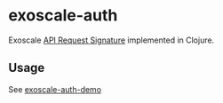 # exoscale-auth

Exoscale [API Request
Signature](https://openapi-v2.exoscale.com/#topic-api-request-signature)
implemented in Clojure.

## Usage

See [exoscale-auth-demo](https://github.com/composed-ch/exoscale-auth-demo)
